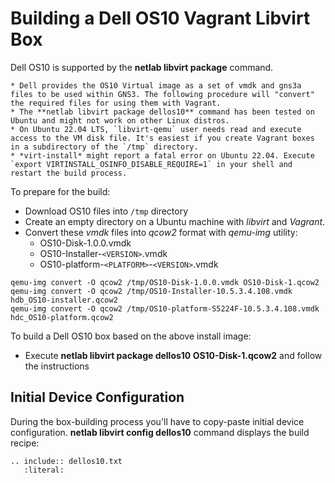 # Building a Dell OS10 Vagrant Libvirt Box

Dell OS10 is supported by the **netlab libvirt package** command.

```{warning}
* Dell provides the OS10 Virtual image as a set of vmdk and gns3a files to be used within GNS3. The following procedure will "convert" the required files for using them with Vagrant.
* The **‌netlab libvirt package dellos10** command has been tested on Ubuntu and might not work on other Linux distros.
* On Ubuntu 22.04 LTS, `libvirt-qemu` user needs read and execute access to the VM disk file. It's easiest if you create Vagrant boxes in a subdirectory of the `/tmp` directory.
* *‌virt-install* might report a fatal error on Ubuntu 22.04. Execute `export VIRTINSTALL_OSINFO_DISABLE_REQUIRE=1` in your shell and restart the build process.
```

To prepare for the build:

* Download OS10 files into `/tmp` directory
* Create an empty directory on a Ubuntu machine with *libvirt* and *Vagrant*.
* Convert these *vmdk* files into *qcow2* format with *qemu-img* utility:
  * OS10-Disk-1.0.0.vmdk
  * OS10-Installer-`<VERSION>`.vmdk
  * OS10-platform-`<PLATFORM>`-`<VERSION>`.vmdk
```
qemu-img convert -O qcow2 /tmp/OS10-Disk-1.0.0.vmdk OS10-Disk-1.qcow2
qemu-img convert -O qcow2 /tmp/OS10-Installer-10.5.3.4.108.vmdk hdb_OS10-installer.qcow2
qemu-img convert -O qcow2 /tmp/OS10-platform-S5224F-10.5.3.4.108.vmdk hdc_OS10-platform.qcow2
```

To build a Dell OS10 box based on the above install image:

* Execute **netlab libvirt package dellos10 OS10-Disk-1.qcow2** and follow the instructions

## Initial Device Configuration

During the box-building process you'll have to copy-paste initial device configuration. **netlab libvirt config dellos10** command displays the build recipe:

```{eval-rst}
.. include:: dellos10.txt
   :literal:
```



